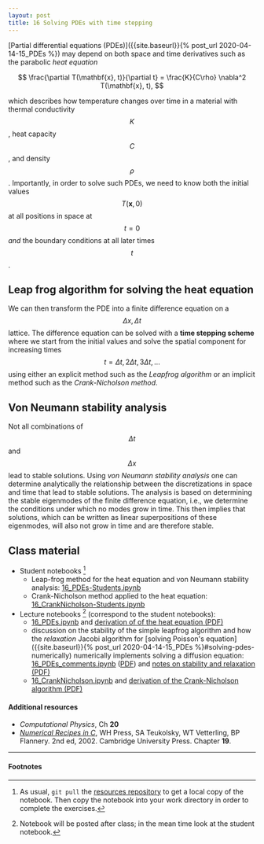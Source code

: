 ```yaml
---
layout: post
title: 16 Solving PDEs with time stepping
---
```


[Partial differential equations (PDEs)]({{site.baseurl}}{% post_url 2020-04-14-15_PDEs %}) may depend on both space and time derivatives such as the parabolic *heat equation*

$$
\frac{\partial T(\mathbf{x}, t)}{\partial t} = \frac{K}{C\rho} \nabla^2 T(\mathbf{x}, t),
$$

which describes how temperature changes over time in a material with thermal conductivity $$K$$, heat capacity $$C$$, and density $$\rho$$. Importantly, in order to solve such PDEs, we need to know both the initial values $$T(\mathbf{x}, 0)$$ at all positions in space at $$t=0$$ *and* the boundary conditions at all later times $$t$$.

## Leap frog algorithm for solving the heat equation

We can then transform the PDE into a finite difference equation on a $$\Delta x, \Delta t$$ lattice. The difference equation can be solved with a **time stepping scheme** where we start from the initial values and solve the spatial component for increasing times $$t = \Delta t, 2\Delta t, 3\Delta t, \dots$$ using either an explicit method such as the *Leapfrog algorithm* or an implicit method such as the *Crank-Nicholson method*.

## Von Neumann stability analysis

Not all combinations of $$\Delta t$$ and $$\Delta x$$ lead to stable solutions. Using *von Neumann stability analysis* one can determine analytically the relationship between the discretizations in space and time that lead to stable solutions. The analysis is based on determining the stable eigenmodes of the finite difference equation, i.e., we determine the conditions under which no modes grow in time. This then implies that solutions, which can be written as linear superpositions of these eigenmodes, will also not grow in time and are therefore stable.

## Class material

* Student notebooks [^1]
  * Leap-frog method for the heat equation and von Neumann stability
    analysis:
    [16_PDEs-Students.ipynb]({{site.nbviewer.resources}}/16_PDEs/16_PDEs-Students.ipynb)
  * Crank-Nicholson method applied to the heat equation: [16_CrankNicholson-Students.ipynb]({{site.nbviewer.resources}}/16_PDEs/16_CrankNicholson-Students.ipynb)
* Lecture notebooks [^2] (correspond to the student notebooks):
  * [16_PDEs.ipynb]({{site.nbviewer.resources}}/16_PDEs/16_PDEs.ipynb)
    and [derivation of of the heat equation
    (PDF)]({{site.resources.fileurl}}/16_PDEs/16_PDEs_LectureNotes_HeatEquation.pdf)
  * discussion on the stability of the simple leapfrog algorithm and
    how the *relaxation* Jacobi algorithm for [solving Poisson's
    equation]({{site.baseurl}}{% post_url 2020-04-14-15_PDEs %}#solving-pdes-numerically) numerically
    implements solving a diffusion equation:
    [16_PDEs_comments.ipynb]({{site.nbviewer.resources}}/16_PDEs/16_PDEs_comments.ipynb) ([PDF]({{site.resources.fileurl}}/16_PDEs/16_PDEs_comments.pdf))
    and [notes on stability and
    relaxation
    (PDF)]({{site.resources.fileurl}}/16_PDEs/16_LectureNotes_Stability_and_Relaxation.pdf)
  * [16_CrankNicholson.ipynb]({{site.nbviewer.resources}}/16_PDEs/16_CrankNicholson.ipynb)
    and [derivation of the Crank-Nicholson algorithm (PDF)]({{site.resources.fileurl}}/16_PDEs/16_LectureNotes_CrankNicholson.pdf)

#### Additional resources  ####

* _Computational Physics_, Ch **20**
* _[Numerical Recipes in C](http://apps.nrbook.com/c/index.html)_, WH
  Press, SA Teukolsky, WT Vetterling, BP Flannery. 2nd
  ed, 2002. Cambridge University Press. Chapter **19**.


--------

#### Footnotes

[^1]: As usual, `git pull` the
      [resources repository]({{site.resources.url}})
      to get a local copy of the notebook. Then copy the notebook into
      your work directory in order to complete the exercises.

[^2]: Notebook will be posted after class; in the mean time look at the
      student notebook.
